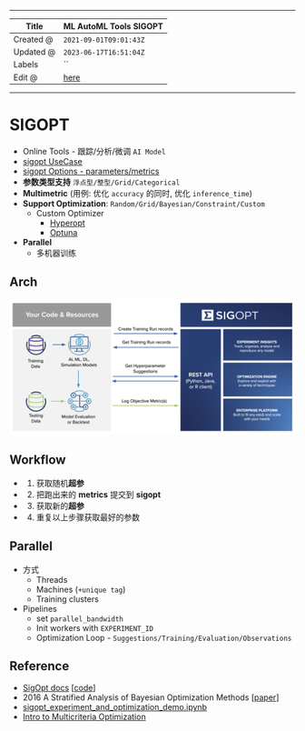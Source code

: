 -----

| Title     | ML AutoML Tools SIGOPT                               |
| --------- | ---------------------------------------------------- |
| Created @ | `2021-09-01T09:01:43Z`                               |
| Updated @ | `2023-06-17T16:51:04Z`                               |
| Labels    | \`\`                                                 |
| Edit @    | [here](https://github.com/junxnone/aiwiki/issues/15) |

-----

# SIGOPT

  - Online Tools - 跟踪/分析/微调 `AI Model`
  - [sigopt UseCase](/HPO_SIGOPT_Usecase)
  - [sigopt Options - parameters/metrics](/HPO_SIGOPT_Options)
  - **参数类型支持** `浮点型/整型/Grid/Categorical`
  - **Multimetric** (用例: 优化 `accuracy` 的同时, 优化 `inference_time`)
  - **Support Optimization**: `Random/Grid/Bayesian/Constraint/Custom`
      - Custom Optimizer
          - [Hyperopt](https://hyperopt.github.io/hyperopt/)
          - [Optuna](https://optuna.org/)
  - **Parallel**
      - 多机器训练

## Arch

![image](media/809c655f25bf6e4d0ed262ae7afcd6c11d670571.png)

## Workflow

  - 1.  获取随机**超参**

  - 2.  把跑出来的 **metrics** 提交到 **sigopt**

  - 3.  获取新的**超参**

  - 4.  重复以上步骤获取最好的参数

## Parallel

  - 方式
      - Threads
      - Machines (`+unique tag`)
      - Training clusters
  - Pipelines
      - set `parallel_bandwidth`
      - Init workers with `EXPERIMENT_ID`
      - Optimization Loop -
        `Suggestions/Training/Evaluation/Observations`

## Reference

  - [SigOpt docs](https://app.sigopt.com/docs)
    \[[code](https://github.com/sigopt)\]
  - 2016 A Stratified Analysis of Bayesian Optimization Methods
    \[[paper](https://arxiv.org/pdf/1603.09441.pdf)\]
  - [sigopt\_experiment\_and\_optimization\_demo.ipynb](https://colab.research.google.com/github/sigopt/sigopt-examples/blob/master/get-started/sigopt_experiment_and_optimization_demo.ipynb)
  - [Intro to Multicriteria
    Optimization](https://sigopt.com/blog/intro-to-multicriteria-optimization/)
